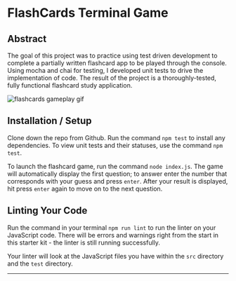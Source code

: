 # FlashCards Terminal Game

## Abstract

The goal of this project was to practice using test driven development to complete a partially written flashcard app to be played through the console. Using mocha and chai for testing, I developed unit tests to drive the implementation of code. The result of the project is a thoroughly-tested, fully functional flashcard study application.

![flashcards gameplay gif](https://media.giphy.com/media/gXXB042LG02Bg79RUF/giphy.gif)

## Installation / Setup

Clone down the repo from Github. Run the command `npm test` to install any dependencies. To view unit tests and their statuses, use the command `npm test`. 

To launch the flashcard game, run the command `node index.js`. The game will automatically display the first question; to answer enter the number that corresponds with your guess and press `enter`. After your result is displayed, hit press `enter` again to move on to the next question.


## Linting Your Code

Run the command in your terminal `npm run lint` to run the linter on your JavaScript code. There will be errors and warnings right from the start in this starter kit - the linter is still running successfully.

Your linter will look at the JavaScript files you have within the `src` directory and the `test` directory. 

---